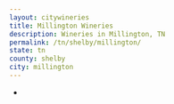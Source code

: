 ```yaml
---
layout: citywineries
title: Millington Wineries
description: Wineries in Millington, TN
permalink: /tn/shelby/millington/
state: tn
county: shelby
city: millington
---
```

-
